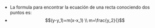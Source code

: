 - La formula para encontrar la ecuación de una recta conociendo dos puntos es:
- $$(y-y_1)=m(x-x_1) \\  m=\frac{y_2}{}$$